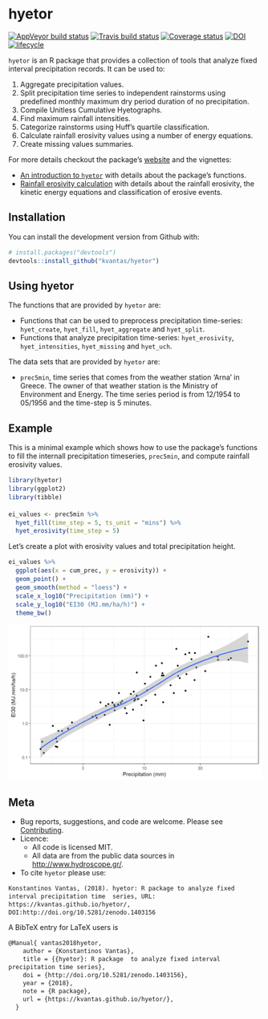 <!-- README.md is generated from README.Rmd. Please edit that file -->

# hyetor

[![AppVeyor build
status](https://ci.appveyor.com/api/projects/status/github/kvantas/hyetor?branch=master&svg=true)](https://ci.appveyor.com/project/kvantas/hyetor)
[![Travis build
status](https://travis-ci.org/kvantas/hyetor.svg?branch=master)](https://travis-ci.org/kvantas/hyetor)
[![Coverage
status](https://codecov.io/gh/kvantas/hyetor/branch/master/graph/badge.svg)](https://codecov.io/github/kvantas/hyetor?branch=master)
[![DOI](https://zenodo.org/badge/145962234.svg)](https://zenodo.org/badge/latestdoi/145962234)
[![lifecycle](https://img.shields.io/badge/lifecycle-experimental-orange.svg)](https://www.tidyverse.org/lifecycle/#experimental)

`hyetor` is an R package that provides a collection of tools that
analyze fixed interval precipitation records. It can be used to:

1.  Aggregate precipitation values.
2.  Split precipitation time series to independent rainstorms using
    predefined monthly maximum dry period duration of no precipitation.
3.  Compile Unitless Cumulative Hyetographs.
4.  Find maximum rainfall intensities.
5.  Categorize rainstorms using Huff’s quartile classification.
6.  Calculate rainfall erosivity values using a number of energy
    equations.
7.  Create missing values summaries.

For more details checkout the package’s
[website](https://kvantas.github.io/hyetor/) and the vignettes:

  - [An introduction to
    `hyetor`](https://ropensci.github.io/hydroscoper/articles/intro_hydroscoper.html)
    with details about the package’s functions.
  - [Rainfall erosivity
    calculation](https://kvantas.github.io/hyetor/articles/erosivity.html)
    with details about the rainfall erosivity, the kinetic energy
    equations and classification of erosive events.

## Installation

You can install the development version from Github with:

``` r
# install.packages("devtools")
devtools::install_github("kvantas/hyetor")
```

## Using hyetor

The functions that are provided by `hyetor` are:

  - Functions that can be used to preprocess precipitation time-series:
    `hyet_create`, `hyet_fill`, `hyet_aggregate` and `hyet_split`.
  - Functions that analyze precipitation time-series: `hyet_erosivity`,
    `hyet_intensities`, `hyet_missing` and `hyet_uch`.

The data sets that are provided by `hyetor` are:

  - `prec5min`, time series that comes from the weather station ‘Arna’
    in Greece. The owner of that weather station is the Ministry of
    Environment and Energy. The time series period is from 12/1954 to
    05/1956 and the time-step is 5 minutes.

## Example

This is a minimal example which shows how to use the package’s functions
to fill the internall precipitation timeseries, `prec5min`, and compute
rainfall erosivity values.

``` r
library(hyetor)
library(ggplot2)
library(tibble)

ei_values <- prec5min %>%
  hyet_fill(time_step = 5, ts_unit = "mins") %>%
  hyet_erosivity(time_step = 5)
```

Let’s create a plot with erosivity values and total precipitation
height.

``` r
ei_values %>%
  ggplot(aes(x = cum_prec, y = erosivity)) +
  geom_point() +
  geom_smooth(method = "loess") +
  scale_x_log10("Precipitation (mm)") +
  scale_y_log10("EI30 (MJ.mm/ha/h)") +
  theme_bw()
```

![](man/figures/README-prec_ei30-1.png)<!-- -->

## Meta

  - Bug reports, suggestions, and code are welcome. Please see
    [Contributing](/CONTRIBUTING.md).
  - Licence:
      - All code is licensed MIT.
      - All data are from the public data sources in
        <http://www.hydroscope.gr/>.
  - To cite `hyetor` please
    use:

<!-- end list -->

    Konstantinos Vantas, (2018). hyetor: R package to analyze fixed interval precipitation time  series, URL: https://kvantas.github.io/hyetor/,
    DOI:http://doi.org/10.5281/zenodo.1403156

A BibTeX entry for LaTeX users is

    @Manual{ vantas2018hyetor,
        author = {Konstantinos Vantas},
        title = {{hyetor}: R package  to analyze fixed interval precipitation time series},
        doi = {http://doi.org/10.5281/zenodo.1403156},
        year = {2018},
        note = {R package},
        url = {https://kvantas.github.io/hyetor/},
      }
